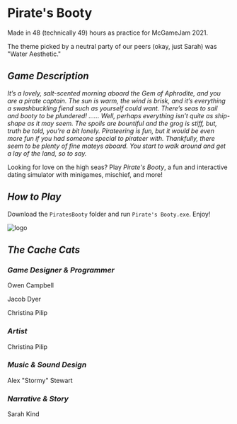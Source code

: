 # Pirate's Booty

Made in 48 (technically 49) hours as practice for McGameJam 2021.

The theme picked by a neutral party of our peers (okay, just Sarah) was "Water Aesthetic." 

## ***Game Description***

  *It’s a lovely, salt-scented morning aboard the Gem of Aphrodite, and you are a pirate captain. The sun is warm, the wind is brisk, and it’s everything a swashbuckling fiend such as yourself could want. There’s seas to sail and booty to be plundered! …… Well, perhaps everything isn’t quite as ship-shape as it may seem. The spoils are bountiful and the grog is stiff, but, truth be told, you’re a bit lonely. Pirateering is fun, but it would be even *more* fun if you had someone special to pirateer with. Thankfully, there seem to be plenty of fine mateys aboard. You start to walk around and get a lay of the land, so to say.*

  Looking for love on the high seas? Play *Pirate's Booty*, a fun and interactive dating simulator with minigames, mischief, and more!

## ***How to Play***

Download the ``PiratesBooty`` folder and run ``Pirate's Booty.exe``. Enjoy! 

![logo](https://github.com/cpilip/cache-cats-trial/blob/master/Art/Logo.png)

## ***The Cache Cats***

### *Game Designer & Programmer*

Owen Campbell

Jacob Dyer

Christina Pilip

### *Artist*

Christina Pilip

### *Music & Sound Design*

Alex "Stormy" Stewart

### *Narrative & Story*

Sarah Kind
